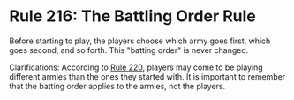 # Rule 216: The Battling Order Rule

Before starting to play, the players choose which army goes first, which goes second, and so forth. This "batting order" is never changed.

Clarifications: According to [Rule 220](rule-220.md), players may come to be playing different armies than the ones they started with. It is important to remember that the batting order applies to the armies, not the players.